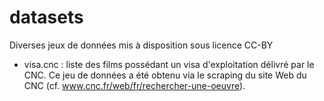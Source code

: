 # datasets
Diverses jeux de données mis à disposition sous licence CC-BY
* visa.cnc : liste des films possédant un visa d'exploitation délivré par le CNC. Ce jeu de données a été obtenu via le scraping du site Web du CNC (cf. www.cnc.fr/web/fr/rechercher-une-oeuvre).
